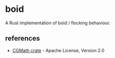 # boid
A Rust implementation of boid / flocking behaviour.

## references
* [CGMath crate](https://github.com/brendanzab/cgmath) - Apache License, Version 2.0
